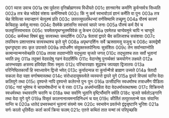 001  	व्यास उवाच
001a	एषा पूर्वतरा वृत्तिर्ब्राह्मणस्य विधीयते
001c	ज्ञानवानेव कर्माणि कुर्वन्सर्वत्र सिध्यति
002a	तत्र चेन्न भवेदेवं संशयः कर्मनिश्चये
002c	किं नु कर्म स्वभावोऽयं ज्ञानं कर्मेति वा पुनः
003a	तत्र चेह विवित्सा स्याज्ज्ञानं चेत्पुरुषं प्रति
003c	उपपत्त्युपलब्धिभ्यां वर्णयिष्यामि तच्छृणु
004a	पौरुषं कारणं केचिदाहुः कर्मसु मानवाः
004c	दैवमेके प्रशंसन्ति स्वभावं चापरे जनाः
005a	पौरुषं कर्म दैवं च फलवृत्तिस्वभावतः
005c	त्रयमेतत्पृथग्भूतमविवेकं तु केचन
006a	एवमेतन्न चाप्येवमुभे चापि न चाप्युभे
006c	कर्मस्था विषमं ब्रूयुः सत्त्वस्थाः समदर्शिनः
007a	त्रेतायां द्वापरे चैव कलिजाश्च ससंशयाः
007c	तपस्विनः प्रशान्ताश्च सत्त्वस्थाश्च कृते युगे
008a	अपृथग्दर्शिनः सर्वे ऋक्सामसु यजुःषु च
008c	कामद्वेषौ पृथग्दृष्ट्वा तपः कृत उपासते
009a	तपोधर्मेण संयुक्तस्तपोनित्यः सुसंशितः
009c	तेन सर्वानवाप्नोति कामान्यान्मनसेच्छति
010a	तपसा तदवाप्नोति यद्भूत्वा सृजते जगत्
010c	तद्भूतश्च ततः सर्वो भूतानां भवति प्रभुः
011a	तदुक्तं वेदवादेषु गहनं वेददर्शिभिः
011c	वेदान्तेषु पुनर्व्यक्तं क्रमयोगेन लक्ष्यते
012a	आरम्भयज्ञाः क्षत्रस्य हविर्यज्ञा विशः स्मृताः
012c	परिचारयज्ञाः शूद्राश्च जपयज्ञा द्विजातयः
013a	परिनिष्ठितकार्यो हि स्वाध्यायेन द्विजो भवेत्
013c	कुर्यादन्यन्न वा कुर्यान्मैत्रो ब्राह्मण उच्यते
014a	त्रेतादौ सकला वेदा यज्ञा वर्णाश्रमास्तथा
014c	संरोधादायुषस्त्वेते व्यस्यन्ते द्वापरे युगे
015a	द्वापरे विप्लवं यान्ति वेदाः कलियुगे तथा
015c	दृश्यन्ते नापि दृश्यन्ते कलेरन्ते पुनः पुनः
016a	उत्सीदन्ति स्वधर्माश्च तत्राधर्मेण पीडिताः
016c	गवां भूमेश्च ये चापामोषधीनां च ये रसाः
017a	अधर्मान्तर्हिता वेदा वेदधर्मास्तथाश्रमाः
017c	विक्रियन्ते स्वधर्मस्थाः स्थावराणि चराणि च
018a	यथा सर्वाणि भूतानि वृष्टिर्भौमानि वर्षति
018c	सृजते सर्वतोऽङ्गानि तथा वेदा युगे युगे
019a	विसृतं कालनानात्वमनादिनिधनं च यत्
019c	कीर्तितं तत्पुरस्तान्मे यतः संयान्ति यान्ति च
020a	धातेदं प्रभवस्थानं भूतानां संयमो यमः
020c	स्वभावेन प्रवर्तन्ते द्वंद्वसृष्टानि भूरिशः
021a	सर्गः कालो धृतिर्वेदाः कर्ता कार्यं क्रिया फलम्
021c	एतत्ते कथितं तात यन्मां त्वं परिपृच्छसि

